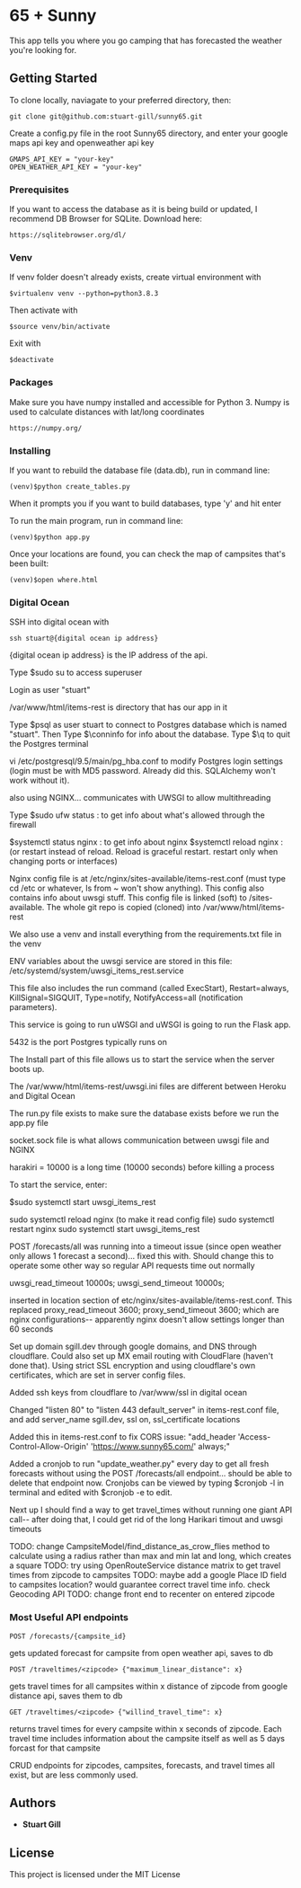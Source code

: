 # 65 + Sunny

This app tells you where you go camping that has forecasted the weather you're looking for.

## Getting Started

To clone locally, naviagate to your preferred directory, then:

```
git clone git@github.com:stuart-gill/sunny65.git
```

Create a config.py file in the root Sunny65 directory, and enter your google maps api key and openweather api key

```
GMAPS_API_KEY = "your-key"
OPEN_WEATHER_API_KEY = "your-key"
```

### Prerequisites

If you want to access the database as it is being build or updated, I recommend DB Browser for SQLite. Download here:

```
https://sqlitebrowser.org/dl/
```

### Venv

If venv folder doesn't already exists, create virtual environment with

```
$virtualenv venv --python=python3.8.3
```

Then activate with

```
$source venv/bin/activate
```

Exit with

```
$deactivate
```

### Packages

Make sure you have numpy installed and accessible for Python 3. Numpy is used to calculate distances with lat/long coordinates

```
https://numpy.org/
```

### Installing

If you want to rebuild the database file (data.db), run in command line:

```
(venv)$python create_tables.py
```

When it prompts you if you want to build databases, type 'y' and hit enter

To run the main program, run in command line:

```
(venv)$python app.py
```

Once your locations are found, you can check the map of campsites that's been built:

```
(venv)$open where.html
```

### Digital Ocean

SSH into digital ocean with

```
ssh stuart@{digital ocean ip address}
```

{digital ocean ip address} is the IP address of the api.

Type $sudo su to access superuser

Login as user "stuart"

/var/www/html/items-rest is directory that has our app in it

Type $psql as user stuart to connect to Postgres database which is named "stuart". Then Type $\conninfo for info about the database. Type $\q to quit the Postgres terminal

vi /etc/postgresql/9.5/main/pg_hba.conf to modify Postgres login settings (login must be with MD5 password. Already did this. SQLAlchemy won't work without it).

also using NGINX... communicates with UWSGI to allow multithreading

Type $sudo ufw status : to get info about what's allowed through the firewall 

$systemctl status nginx : to get info about nginx
$systemctl reload nginx : (or restart instead of reload. Reload is graceful restart. restart only when changing ports or interfaces)

Nginx config file is at /etc/nginx/sites-available/items-rest.conf (must type cd /etc or whatever, ls from ~ won't show anything). This config also contains info about uwsgi stuff. This config file is linked (soft) to /sites-available. The whole git repo is copied (cloned) into /var/www/html/items-rest

We also use a venv and install everything from the requirements.txt file in the venv

ENV variables about the uwsgi service are stored in this file: /etc/systemd/system/uwsgi_items_rest.service

This file also includes the run command (called ExecStart), Restart=always, KillSignal=SIGQUIT, Type=notify, NotifyAccess=all (notification parameters).  

This service is going to run uWSGI and uWSGI is going to run the Flask app.

5432 is the port Postgres typically runs on

The Install part of this file allows us to start the service when the server boots up.

The /var/www/html/items-rest/uwsgi.ini files are different between Heroku and Digital Ocean

The run.py file exists to make sure the database exists before we run the app.py file

socket.sock file is what allows communication between uwsgi file and NGINX

harakiri = 10000 is a long time (10000 seconds) before killing a process

To start the service, enter:

$sudo systemctl start uwsgi_items_rest

sudo systemctl reload nginx (to make it read config file)
sudo systemctl restart nginx
sudo systemctl start uwsgi_items_rest

POST /forecasts/all was running into a timeout issue (since open weather only allows 1 forecast a second)...
fixed this with. Should change this to operate some other way so regular API requests time out normally

uwsgi_read_timeout 10000s;
uwsgi_send_timeout 10000s;

inserted in location section of etc/nginx/sites-available/items-rest.conf. This replaced proxy_read_timeout 3600; proxy_send_timeout 3600; which are nginx configurations-- apparently nginx doesn't allow settings longer than 60 seconds

Set up domain sgill.dev through google domains, and DNS through cloudflare. Could also set up MX email routing with CloudFlare (haven't done that). Using strict SSL encryption and using cloudflare's own certificates, which are set in server config files.

Added ssh keys from cloudflare to /var/www/ssl in digital ocean

Changed "listen 80" to "listen 443 default_server" in items-rest.conf file, and add server_name sgill.dev, ssl on, ssl_certificate locations

Added this in items-rest.conf to fix CORS issue: "add_header 'Access-Control-Allow-Origin' 'https://www.sunny65.com/' always;"


Added a cronjob to run "update_weather.py" every day to get all fresh forecasts without using the POST /forecasts/all endpoint... should be able to delete that endpoint now. Cronjobs can be viewed by typing $cronjob -l  in terminal and edited with $cronjob -e to edit. 

Next up I should find a way to get travel_times without running one giant API call-- after doing that, I could get rid of the long Harikari timout and uwsgi timeouts

TODO: change CampsiteModel/find_distance_as_crow_flies method to calculate using a radius rather than max and min lat and long, which creates a square
TODO: try using OpenRouteService distance matrix to get travel times from zipcode to campsites
TODO: maybe add a google Place ID field to campsites location? would guarantee correct travel time info. check Geocoding API
TODO: change front end to recenter on entered zipcode

### Most Useful API endpoints

```
POST /forecasts/{campsite_id}
```

gets updated forecast for campsite from open weather api, saves to db

```
POST /traveltimes/<zipcode> {"maximum_linear_distance": x}
```

gets travel times for all campsites within x distance of zipcode from google distance api, saves them to db

```
GET /traveltimes/<zipcode> {"willind_travel_time": x}
```

returns travel times for every campsite within x seconds of zipcode. Each travel time includes information about the campsite itself as well as 5 days forcast for that campsite

CRUD endpoints for zipcodes, campsites, forecasts, and travel times all exist, but are less commonly used.

## Authors

- **Stuart Gill**

## License

This project is licensed under the MIT License
